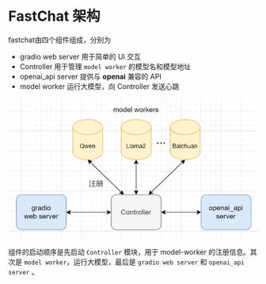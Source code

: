 # FastChat 架构
fastchat由四个组件组成，分别为
- gradio web server 用于简单的 UI 交互
- Controller 用于管理 `model worker` 的模型名和模型地址
- openai_api server 提供与 **openai** 兼容的 API
- model worker 运行大模型，向 Controller 发送心跳

![fastchat_framework](images/fastchat_framework.png)

组件的启动顺序是先启动 `Controller` 模块，用于 model-worker 的注册信息。其次是 `model worker`，运行大模型，最后是 `gradio web server` 和 `openai_api server` 。